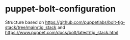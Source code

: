 # puppet-bolt-configuration

Structure based on https://github.com/puppetlabs/bolt-tig-stack/tree/main/tig_stack
and https://www.puppet.com/docs/bolt/latest/tig_stack.html
